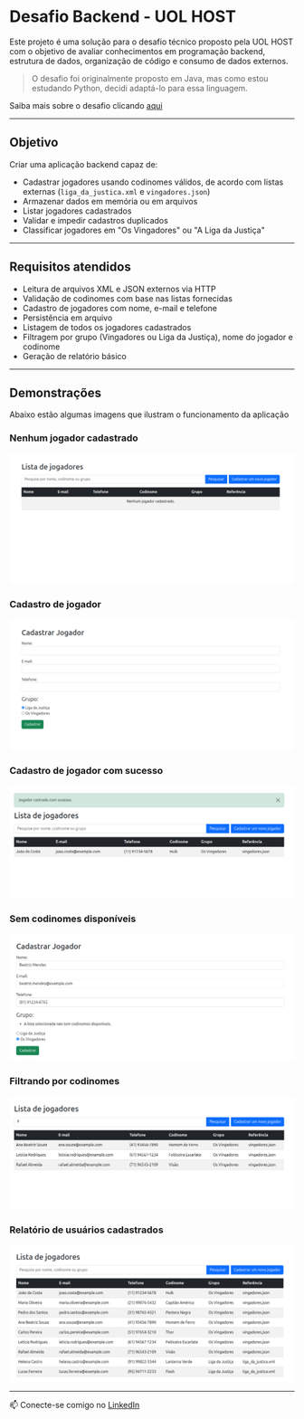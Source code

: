 # Desafio Backend - UOL HOST

Este projeto é uma solução para o desafio técnico proposto pela UOL HOST com o objetivo de avaliar conhecimentos em programação backend, estrutura de dados, organização de código e consumo de dados externos.

> O desafio foi originalmente proposto em Java, mas como estou estudando Python, decidi adaptá-lo para essa linguagem.

Saiba mais sobre o desafio clicando [aqui](https://github.com/uolhost/test-backEnd-Java?tab=readme-ov-file)

---

## Objetivo

Criar uma aplicação backend capaz de:
- Cadastrar jogadores usando codinomes válidos, de acordo com listas externas (`liga_da_justica.xml` e `vingadores.json`)
- Armazenar dados em memória ou em arquivos
- Listar jogadores cadastrados
- Validar e impedir cadastros duplicados
- Classificar jogadores em "Os Vingadores" ou "A Liga da Justiça"

---

## Requisitos atendidos
- Leitura de arquivos XML e JSON externos via HTTP
- Validação de codinomes com base nas listas fornecidas
- Cadastro de jogadores com nome, e-mail e telefone
- Persistência em arquivo
- Listagem de todos os jogadores cadastrados
- Filtragem por grupo (Vingadores ou Liga da Justiça), nome do jogador e codinome
- Geração de relatório básico

---

## Demonstrações

Abaixo estão algumas imagens que ilustram o funcionamento da aplicação

### Nenhum jogador cadastrado

![Nenhum jogador cadastrado](images/nenhum_jogador.png)

### Cadastro de jogador

![Cadastro de jogador](images/cadastrar_jogador.png)

### Cadastro de jogador com sucesso

![Cadastro de jogador com sucesso](images/jogador_criado_com_sucesso.png)

### Sem codinomes disponíveis

![Sem codinomes disponíveis](images/sem_codinomes_disponiveis.png)

### Filtrando por codinomes

![Filtrando por codinomes](images/filtro_codinome.png)

### Relatório de usuários cadastrados

![Relatório de usuários cadastrados](images/relatorio_jogadores.png)

---

📫 Conecte-se comigo no [LinkedIn](https://www.linkedin.com/in/eduardo-moschen)